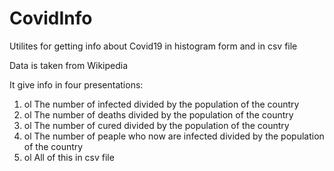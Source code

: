 # CovidInfo
Utilites for getting info about Covid19 in histogram form and in csv file

Data is taken from Wikipedia

It give info in four presentations:
1. ol The number of infected divided by the population of the country
2. ol The number of deaths divided by the population of the country
3. ol The number of cured divided by the population of the country
4. ol The number of peaple who now are infected divided by the population of the country
5. ol All of this in csv file
